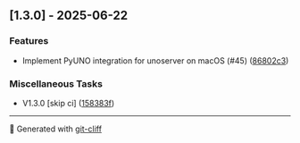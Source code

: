 ## [1.3.0] - 2025-06-22

### Features

- Implement PyUNO integration for unoserver on macOS (#45) ([86802c3](https://github.com/garywu/dotfiles/commit/86802c3f3045256e04a548879821aa0ecd3bc139))

### Miscellaneous Tasks

- V1.3.0 [skip ci] ([158383f](https://github.com/garywu/dotfiles/commit/158383f8cc7e917cd94b0a5e40a95fe2d65df37c))

---

🤖 Generated with [git-cliff](https://git-cliff.org)
